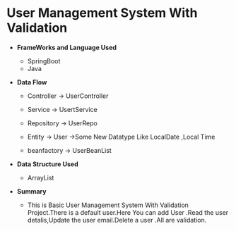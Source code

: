 # User Management System With Validation

* **FrameWorks and Language Used**
     * SpringBoot
     * Java

* **Data Flow**
     * Controller -> UserController
     * Service ->  UsertService
     * Repository -> UserRepo
     * Entity -> User ->Some New Datatype Like LocalDate ,Local Time

     * beanfactory -> UserBeanList


* **Data Structure Used**
     * ArrayList

* **Summary**
  * This is Basic User Management System With Validation Project.There is a default user.Here You can add User .Read the user detalis,Update the user email.Delete a user .All are validation.




